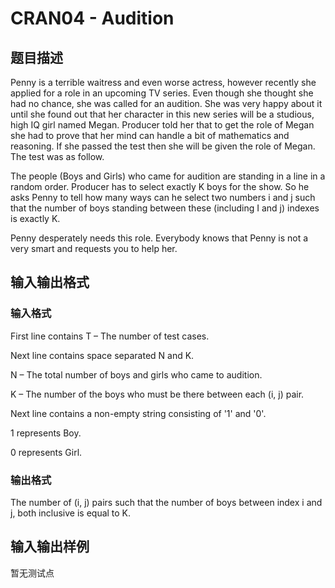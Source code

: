 # CRAN04 - Audition

## 题目描述

Penny is a terrible waitress and even worse actress, however recently she applied for a role in an upcoming TV series. Even though she thought she had no chance, she was called for an audition. She was very happy about it until she found out that her character in this new series will be a studious, high IQ girl named Megan. Producer told her that to get the role of Megan she had to prove that her mind can handle a bit of mathematics and reasoning. If she passed the test then she will be given the role of Megan. The test was as follow.

The people (Boys and Girls) who came for audition are standing in a line in a random order. Producer has to select exactly K boys for the show. So he asks Penny to tell how many ways can he select two numbers i and j such that the number of boys standing between these (including I and j) indexes is exactly K.

Penny desperately needs this role. Everybody knows that Penny is not a very smart and requests you to help her.

## 输入输出格式

### 输入格式

First line contains T – The number of test cases.

Next line contains space separated N and K.

N – The total number of boys and girls who came to audition.

K – The number of the boys who must be there between each (i, j) pair.

Next line contains a non-empty string consisting of '1' and '0'.

1 represents Boy.

0 represents Girl.

### 输出格式

The number of (i, j) pairs such that the number of boys between index i and j, both inclusive is equal to K.

## 输入输出样例

暂无测试点

